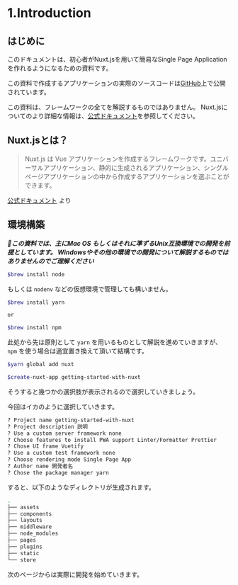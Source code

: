 # 1.Introduction

## はじめに

このドキュメントは、初心者がNuxt.jsを用いて簡易なSingle Page Applicationを作れるようになるための資料です。

この資料で作成するアプリケーションの実際のソースコードは[GitHub](github.com/Umisyo/getting-started-with-nuxt)上で公開されています。

この資料は、フレームワークの全てを解説するものではありません。
Nuxt.jsについてのより詳細な情報は、[公式ドキュメント](ja.nuxtjs.org)を参照してください。

## Nuxt.jsとは？

> Nuxt.js は Vue アプリケーションを作成するフレームワークです。ユニバーサルアプリケーション、静的に生成されるアプリケーション、シングルページアプリケーションの中から作成するアプリケーションを選ぶことができます。

[公式ドキュメント](ja.nuxtjs.org/guide/) より

## 環境構築

***この資料では、主にMac OS もしくはそれに準ずるUnix互換環境での開発を前提としています。
Windowsやその他の環境での開発について解説するものではありませんのでご理解ください***

```bash
$brew install node
```

もしくは `nodenv` などの仮想環境で管理しても構いません。

```bash
$brew install yarn

or

$brew install npm
```

此処から先は原則として `yarn` を用いるものとして解説を進めていきますが、`npm` を使う場合は適宜置き換えて頂いて結構です。

```bash
$yarn global add nuxt
```

```bash
$create-nuxt-app getting-started-with-nuxt
```

そうすると幾つかの選択肢が表示されるので選択していきましょう。

今回はイカのように選択していきます。

```bash
? Project name getting-started-with-nuxt
? Project description 説明
? Use a custom server framework none
? Choose features to install PWA support Linter/Formatter Prettier
? Chose UI frame Vuetify
? Use a custom test framework none
? Choose rendering mode Single Page App
? Author name 開発者名
? Chose the package manager yarn
```

すると、以下のようなディレクトリが生成されます。

```bash
.
├── assets
├── components
├── layouts
├── middleware
├── node_modules
├── pages
├── plugins
├── static
└── store
```

次のページからは実際に開発を始めていきます。
